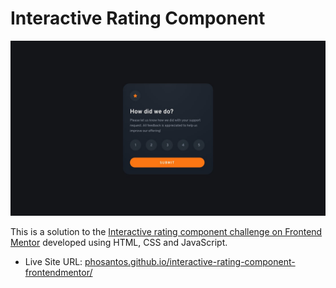 # Interactive Rating Component

![Desktop design](./images/desktop-design.jpg)

This is a solution to the [Interactive rating component challenge on Frontend Mentor](https://www.frontendmentor.io/challenges/interactive-rating-component-koxpeBUmI) developed using HTML, CSS and JavaScript.

- Live Site URL: [phosantos.github.io/interactive-rating-component-frontendmentor/](https://phosantos.github.io/interactive-rating-component-frontendmentor/)
